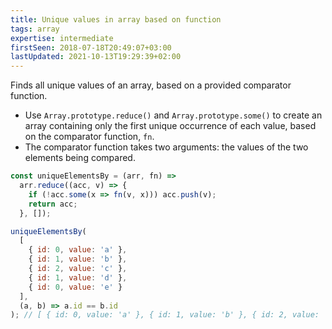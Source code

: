 ```yaml
---
title: Unique values in array based on function
tags: array
expertise: intermediate
firstSeen: 2018-07-18T20:49:07+03:00
lastUpdated: 2021-10-13T19:29:39+02:00
---
```


Finds all unique values of an array, based on a provided comparator function.

- Use `Array.prototype.reduce()` and `Array.prototype.some()` to create an array containing only the first unique occurrence of each value, based on the comparator function, `fn`.
- The comparator function takes two arguments: the values of the two elements being compared.

```js
const uniqueElementsBy = (arr, fn) =>
  arr.reduce((acc, v) => {
    if (!acc.some(x => fn(v, x))) acc.push(v);
    return acc;
  }, []);
```

```js
uniqueElementsBy(
  [
    { id: 0, value: 'a' },
    { id: 1, value: 'b' },
    { id: 2, value: 'c' },
    { id: 1, value: 'd' },
    { id: 0, value: 'e' }
  ],
  (a, b) => a.id == b.id
); // [ { id: 0, value: 'a' }, { id: 1, value: 'b' }, { id: 2, value: 'c' } ]
```
